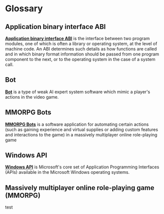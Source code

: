 # Glossary

## Application binary interface ABI

[**Application binary interface ABI**](https://en.wikipedia.org/wiki/Application_binary_interface) is the interface between two program modules, one of which is often a library or operating system, at the level of machine code. An ABI determines such details as how functions are called and in which binary format information should be passed from one program component to the next, or to the operating system in the case of a system call. 

## Bot

[**Bot**](https://en.wikipedia.org/wiki/Video_game_bot) is a type of weak AI expert system software which mimic a player's actions in the video game.

## MMORPG Bots

[**MMORPG Bots**](https://en.wikipedia.org/wiki/MMORPG_bots) is a software application for automating certain actions (such as gaining experience and virtual supplies or adding custom features and interactions to the game) in a massively multiplayer online role-playing game

## Windows API

[**Windows API**](https://en.wikipedia.org/wiki/Windows_API) is Microsoft's core set of Application Programming Interfaces (APIs) available in the Microsoft Windows operating systems.

## Massively multiplayer online role-playing game (MMORPG)

test
